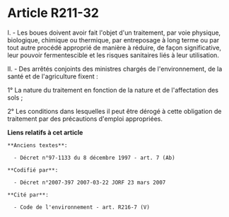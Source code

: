 # Article R211-32

I. - Les boues doivent avoir fait l'objet d'un traitement, par voie physique, biologique, chimique ou thermique, par
entreposage à long terme ou par tout autre procédé approprié de manière à réduire, de façon significative, leur pouvoir
fermentescible et les risques sanitaires liés à leur utilisation.

II. - Des arrêtés conjoints des ministres chargés de l'environnement, de la santé et de l'agriculture fixent :

1° La nature du traitement en fonction de la nature et de l'affectation des sols ;

2° Les conditions dans lesquelles il peut être dérogé à cette obligation de traitement par des précautions d'emploi
appropriées.

**Liens relatifs à cet article**

	**Anciens textes**:

	  - Décret n°97-1133 du 8 décembre 1997 - art. 7 (Ab)

	**Codifié par**:

	  - Décret n°2007-397 2007-03-22 JORF 23 mars 2007

	**Cité par**:

	  - Code de l'environnement - art. R216-7 (V)
